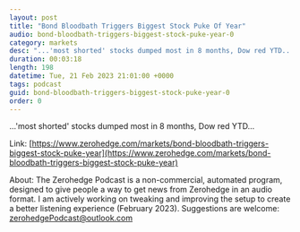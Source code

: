 ```yaml
---
layout: post
title: "Bond Bloodbath Triggers Biggest Stock Puke Of Year"
audio: bond-bloodbath-triggers-biggest-stock-puke-year-0
category: markets
desc: "...'most shorted' stocks dumped most in 8 months, Dow red YTD..."
duration: 00:03:18
length: 198
datetime: Tue, 21 Feb 2023 21:01:00 +0000
tags: podcast
guid: bond-bloodbath-triggers-biggest-stock-puke-year-0
order: 0
---
```

...'most shorted' stocks dumped most in 8 months, Dow red YTD...

Link: [https://www.zerohedge.com/markets/bond-bloodbath-triggers-biggest-stock-puke-year](https://www.zerohedge.com/markets/bond-bloodbath-triggers-biggest-stock-puke-year)

About: The Zerohedge Podcast is a non-commercial, automated program, designed to give people a way to get news from Zerohedge in an audio format.  I am actively working on tweaking and improving the setup to create a better listening experience (February 2023).  Suggestions are welcome: [zerohedgePodcast@outlook.com](mailto:zerohedgePodcast@outlook.com)
